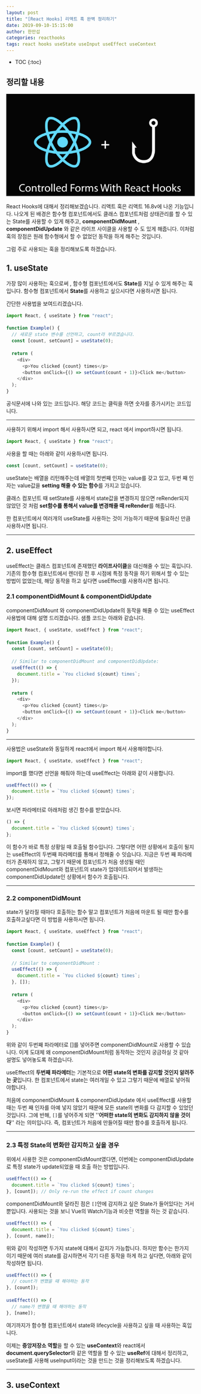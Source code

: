 ```yaml
---
layout: post
title: "[React Hooks] 리액트 훅 완벽 정리하기"
date: 2019-09-10-15:15:00
author: 한만섭
categories: reacthooks
tags: react hooks useState useInput useEffect useContext
---
```


- TOC
  {:toc}

## 정리할 내용

![1568095581110](img/1568095581110.png)

React Hooks에 대해서 정리해보겠습니다. 리액트 훅은 리액트 16.8v에 나온 기능입니다. 나오게 된 배경은 함수형 컴포넌트에서도 클래스 컴포넌트처럼 상태관리를 할 수 있는 State를 사용할 수 있게 해주고, **componentDidMount** , **componentDidUpdate** 와 같은 라이프 사이클을 사용할 수 도 있게 해줍니다. 이처럼 훅의 장점은 원래 함수형에서 할 수 없었던 동작을 하게 해주는 것입니다.

그럼 주로 사용되는 훅을 정리해보도록 하겠습니다.

## 1. useState

가장 많이 사용하는 훅으로써 , 함수형 컴포넌트에서도 **State**를 지닐 수 있게 해주는 훅입니다. 함수형 컴포넌트에서 **State**를 사용하고 싶으시다면 사용하시면 됩니다.

간단한 사용법을 보여드리겠습니다.

```js
import React, { useState } from "react";

function Example() {
  // 새로운 state 변수를 선언하고, count라 부르겠습니다.
  const [count, setCount] = useState(0);

  return (
    <div>
      <p>You clicked {count} times</p>
      <button onClick={() => setCount(count + 1)}>Click me</button>
    </div>
  );
}
```

공식문서에 나와 있는 코드입니다. 해당 코드는 클릭을 하면 숫자를 증가시키는 코드입니다.

---

사용하기 위해서 import 해서 사용하시면 되고, react 에서 import하시면 됩니다.

```js
import React, { useState } from "react";
```

사용을 할 때는 아래와 같이 사용하시면 됩니다.

```js
const [count, setCount] = useState(0);
```

useState는 배열을 리턴해주는데 배열의 첫번째 인자는 value를 갖고 있고, 두번 째 인자는 value값을 **setting 해줄 수 있는 함수**를 가지고 있습니다.

클래스 컴포넌트 때 setState를 사용해서 state값을 변경하지 않으면 reRender되지 않았던 것 처럼 **set함수를 통해서 value를 변경해줄 때 reRender**를 해줍니다.

한 컴포넌트에서 여러개의 useState를 사용하는 것이 가능하기 때문에 필요하신 만큼 사용하시면 됩니다.

---

## 2. useEffect

useEffect는 클래스 컴포넌트에 존재했던 **라이프사이클**을 대신해줄 수 있는 훅입니다. 기존의 함수형 컴포넌트에서 렌더링 전 후 시점에 특정 동작을 하기 위해서 할 수 있는 방법이 없었는데, 해당 동작을 하고 싶다면 useEffect를 사용하시면 됩니다.

### 2.1 componentDidMount & componentDidUpdate

componentDidMount 와 componentDidUpdate의 동작을 해줄 수 있는 useEffect 사용법에 대해 설명 드리겠습니다. 샘플 코드는 아래와 같습니다.

```js
import React, { useState, useEffect } from "react";

function Example() {
  const [count, setCount] = useState(0);

  // Similar to componentDidMount and componentDidUpdate:
  useEffect(() => {
    document.title = `You clicked ${count} times`;
  });

  return (
    <div>
      <p>You clicked {count} times</p>
      <button onClick={() => setCount(count + 1)}>Click me</button>
    </div>
  );
}
```

---

사용법은 useState와 동일하게 react에서 import 해서 사용해야합니다.

```js
import React, { useState, useEffect } from "react";
```

import를 했다면 선언을 해줘야 하는데 useEffect는 아래와 같이 사용합니다.

```js
useEffect(() => {
  document.title = `You clicked ${count} times`;
});
```

보시면 파라메터로 아래처럼 생긴 함수를 받았습니다.

```js
() => {
  document.title = `You clicked ${count} times`;
};
```

이 함수가 바로 특정 상황일 때 호출될 함수입니다. 그렇다면 어떤 상황에서 호출이 될지는 useEffect의 두번째 파라메터를 통해서 정해줄 수 잇습니다. 지금은 두번 째 파라메터가 존재하지 않고, 그렇기 때문에 컴포넌트가 처음 생성될 때인 componentDidMount와 컴포넌트의 state가 업데이트되어서 발생하는 componentDidUpdate인 상황에서 함수가 호출됩니다.

---

<script async src="https://pagead2.googlesyndication.com/pagead/js/adsbygoogle.js"></script>
<!-- 수평 디스플레이 광고 -->
<ins class="adsbygoogle"
     style="display:block"
     data-ad-client="ca-pub-4877378276818686"
     data-ad-slot="4963641784"
     data-ad-format="auto"
     data-full-width-responsive="true"></ins>
<script>
     (adsbygoogle = window.adsbygoogle || []).push({});
</script>

### 2.2 componentDidMount

state가 달라질 때마다 호출하는 함수 말고 컴포넌트가 처음에 마운트 될 때만 함수를 호출하고싶다면 이 방법을 사용하시면 됩니다.

```js
import React, { useState, useEffect } from "react";

function Example() {
  const [count, setCount] = useState(0);

  // Similar to componentDidMount :
  useEffect(() => {
    document.title = `You clicked ${count} times`;
  }, []);

  return (
    <div>
      <p>You clicked {count} times</p>
      <button onClick={() => setCount(count + 1)}>Click me</button>
    </div>
  );
}
```

위와 같이 두번째 파라메터로 []를 넣어주면 componentDidMount로 사용할 수 있습니다. 이게 도대체 왜 componentDidMount처럼 동작하는 것인지 궁금하실 것 같아 설명도 넣어놓도록 하겠습니다.

useEffect의 **두번째 파라메터**는 기본적으로 **어떤 state의 변화를 감지할 것인지 알려주는 곳**입니다. 한 컴포넌트에서 state는 여러개일 수 있고 그렇기 때문에 배열로 넣어줘야합니다.

처음에 componentDidMount & componentDidUpdate 에서 useEffect를 사용할 때는 두번 째 인자를 아예 넣지 않았기 때문에 모든 state의 변화를 다 감지할 수 있었던 것입니다. 그에 반해, `[]`를 넣어주게 되면 ''**어떠한 state의 변화도 감지하지 않을 것이다**'' 라는 의미입니다. 즉, 컴포넌트가 처음에 만들어질 때만 함수를 호출하게 됩니다.

---

### 2.3 특정 State의 변화만 감지하고 싶을 경우

위에서 사용한 것은 componentDidMount였다면, 이번에는 componentDidUpdate로 특정 state가 update되었을 때 호출 하는 방법입니다.

```js
useEffect(() => {
  document.title = `You clicked ${count} times`;
}, [count]); // Only re-run the effect if count changes
```

componentDidMount와 달라진 점은 `[]`안에 감지하고 싶은 State가 들어있다는 거서 뿐입니다. 사용되는 것을 보니 Vue의 Watch기능과 비슷한 역할을 하는 것 같습니다.

```js
useEffect(() => {
  document.title = `You clicked ${count} times`;
}, [count, name]);
```

위와 같이 작성하면 두가지 state에 대해서 감지가 가능합니다. 하지만 함수는 한가지 이기 때문에 여러 state를 감시하면서 각기 다른 동작을 하게 하고 싶다면, 아래와 같이 작성하면 됩니다.

```js
useEffect(() => {
  // count가 변했을 때 해야하는 동작
}, [count]);

useEffect(() => {
  // name가 변했을 때 해야하는 동작
}, [name]);
```

여기까지가 함수형 컴포넌트에서 state와 lifecycle을 사용하고 싶을 때 사용하는 훅입니다.

이제는 **중앙저장소 역할**을 할 수 있는 **useContext**와 react에서 **document.querySelector**와 같은 역할을 할 수 있는 **useRef**에 대해서 정리하고, useState를 사용해 useInput이라는 것을 만드는 것을 정리해보도록 하겠습니다.

---

## 3. useContext
